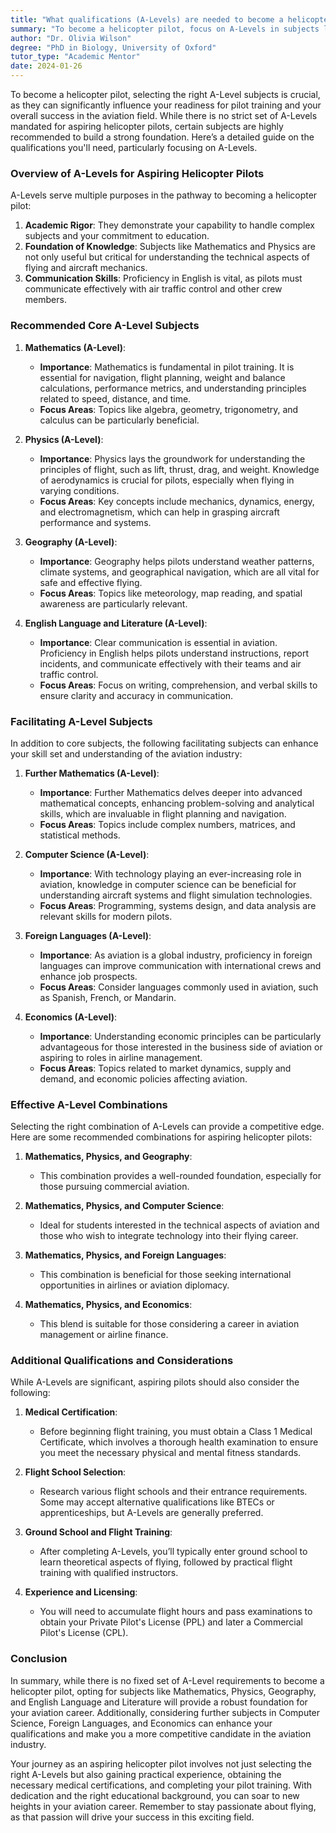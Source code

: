 ```yaml
---
title: "What qualifications (A-Levels) are needed to become a helicopter pilot?"
summary: "To become a helicopter pilot, focus on A-Levels in subjects like math and physics to build a strong foundation for pilot training and aviation success."
author: "Dr. Olivia Wilson"
degree: "PhD in Biology, University of Oxford"
tutor_type: "Academic Mentor"
date: 2024-01-26
---
```


To become a helicopter pilot, selecting the right A-Level subjects is crucial, as they can significantly influence your readiness for pilot training and your overall success in the aviation field. While there is no strict set of A-Levels mandated for aspiring helicopter pilots, certain subjects are highly recommended to build a strong foundation. Here’s a detailed guide on the qualifications you'll need, particularly focusing on A-Levels.

### Overview of A-Levels for Aspiring Helicopter Pilots

A-Levels serve multiple purposes in the pathway to becoming a helicopter pilot:

1. **Academic Rigor**: They demonstrate your capability to handle complex subjects and your commitment to education.
2. **Foundation of Knowledge**: Subjects like Mathematics and Physics are not only useful but critical for understanding the technical aspects of flying and aircraft mechanics.
3. **Communication Skills**: Proficiency in English is vital, as pilots must communicate effectively with air traffic control and other crew members.

### Recommended Core A-Level Subjects

1. **Mathematics (A-Level)**:
   - **Importance**: Mathematics is fundamental in pilot training. It is essential for navigation, flight planning, weight and balance calculations, performance metrics, and understanding principles related to speed, distance, and time.
   - **Focus Areas**: Topics like algebra, geometry, trigonometry, and calculus can be particularly beneficial.

2. **Physics (A-Level)**:
   - **Importance**: Physics lays the groundwork for understanding the principles of flight, such as lift, thrust, drag, and weight. Knowledge of aerodynamics is crucial for pilots, especially when flying in varying conditions.
   - **Focus Areas**: Key concepts include mechanics, dynamics, energy, and electromagnetism, which can help in grasping aircraft performance and systems.

3. **Geography (A-Level)**:
   - **Importance**: Geography helps pilots understand weather patterns, climate systems, and geographical navigation, which are all vital for safe and effective flying.
   - **Focus Areas**: Topics like meteorology, map reading, and spatial awareness are particularly relevant.

4. **English Language and Literature (A-Level)**:
   - **Importance**: Clear communication is essential in aviation. Proficiency in English helps pilots understand instructions, report incidents, and communicate effectively with their teams and air traffic control.
   - **Focus Areas**: Focus on writing, comprehension, and verbal skills to ensure clarity and accuracy in communication.

### Facilitating A-Level Subjects

In addition to core subjects, the following facilitating subjects can enhance your skill set and understanding of the aviation industry:

1. **Further Mathematics (A-Level)**:
   - **Importance**: Further Mathematics delves deeper into advanced mathematical concepts, enhancing problem-solving and analytical skills, which are invaluable in flight planning and navigation.
   - **Focus Areas**: Topics include complex numbers, matrices, and statistical methods.

2. **Computer Science (A-Level)**:
   - **Importance**: With technology playing an ever-increasing role in aviation, knowledge in computer science can be beneficial for understanding aircraft systems and flight simulation technologies.
   - **Focus Areas**: Programming, systems design, and data analysis are relevant skills for modern pilots.

3. **Foreign Languages (A-Level)**:
   - **Importance**: As aviation is a global industry, proficiency in foreign languages can improve communication with international crews and enhance job prospects.
   - **Focus Areas**: Consider languages commonly used in aviation, such as Spanish, French, or Mandarin.

4. **Economics (A-Level)**:
   - **Importance**: Understanding economic principles can be particularly advantageous for those interested in the business side of aviation or aspiring to roles in airline management.
   - **Focus Areas**: Topics related to market dynamics, supply and demand, and economic policies affecting aviation.

### Effective A-Level Combinations

Selecting the right combination of A-Levels can provide a competitive edge. Here are some recommended combinations for aspiring helicopter pilots:

1. **Mathematics, Physics, and Geography**:
   - This combination provides a well-rounded foundation, especially for those pursuing commercial aviation.

2. **Mathematics, Physics, and Computer Science**:
   - Ideal for students interested in the technical aspects of aviation and those who wish to integrate technology into their flying career.

3. **Mathematics, Physics, and Foreign Languages**:
   - This combination is beneficial for those seeking international opportunities in airlines or aviation diplomacy.

4. **Mathematics, Physics, and Economics**:
   - This blend is suitable for those considering a career in aviation management or airline finance.

### Additional Qualifications and Considerations

While A-Levels are significant, aspiring pilots should also consider the following:

1. **Medical Certification**: 
   - Before beginning flight training, you must obtain a Class 1 Medical Certificate, which involves a thorough health examination to ensure you meet the necessary physical and mental fitness standards.

2. **Flight School Selection**:
   - Research various flight schools and their entrance requirements. Some may accept alternative qualifications like BTECs or apprenticeships, but A-Levels are generally preferred.

3. **Ground School and Flight Training**: 
   - After completing A-Levels, you’ll typically enter ground school to learn theoretical aspects of flying, followed by practical flight training with qualified instructors.

4. **Experience and Licensing**:
   - You will need to accumulate flight hours and pass examinations to obtain your Private Pilot's License (PPL) and later a Commercial Pilot's License (CPL).

### Conclusion

In summary, while there is no fixed set of A-Level requirements to become a helicopter pilot, opting for subjects like Mathematics, Physics, Geography, and English Language and Literature will provide a robust foundation for your aviation career. Additionally, considering further subjects in Computer Science, Foreign Languages, and Economics can enhance your qualifications and make you a more competitive candidate in the aviation industry.

Your journey as an aspiring helicopter pilot involves not just selecting the right A-Levels but also gaining practical experience, obtaining the necessary medical certifications, and completing your pilot training. With dedication and the right educational background, you can soar to new heights in your aviation career. Remember to stay passionate about flying, as that passion will drive your success in this exciting field.
    